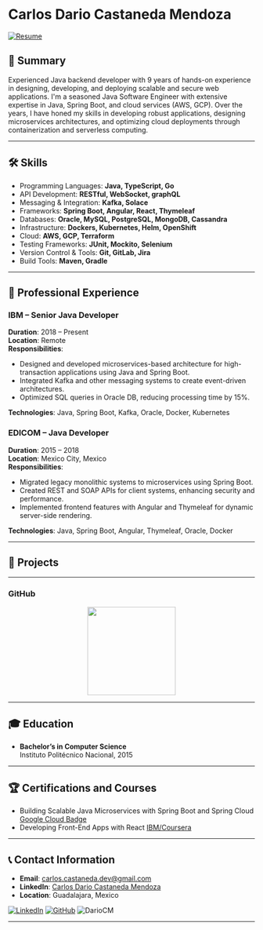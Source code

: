 # Carlos Dario Castaneda Mendoza

[![Resume](https://img.shields.io/badge/Download%20Resume-PDF-blue?style=for-the-badge&logo=adobe)](https://github.com/DarioCM/resumeCV/raw/main/Resume-Carlos-Dario-Castaneda-Mendoza.pdf)


## 👤 Summary

Experienced Java backend developer with 9 years of hands-on experience in designing, developing, and deploying scalable and secure web applications. I'm a seasoned Java Software Engineer with extensive expertise in Java, Spring Boot, and cloud services (AWS, GCP). Over the years, I have honed my skills in developing robust applications, designing microservices architectures, and optimizing cloud deployments through containerization and serverless computing.

---

## 🛠 Skills

- Programming Languages: **Java, TypeScript, Go**
- API Development: **RESTful, WebSocket, graphQL**
- Messaging & Integration: **Kafka, Solace**
- Frameworks: **Spring Boot, Angular, React, Thymeleaf**
- Databases: **Oracle, MySQL, PostgreSQL, MongoDB, Cassandra**
- Infrastructure: **Dockers, Kubernetes, Helm, OpenShift**
- Cloud: **AWS, GCP, Terraform**
- Testing Frameworks: **JUnit, Mockito, Selenium**
- Version Control & Tools: **Git, GitLab, Jira**
- Build Tools: **Maven, Gradle**

---

## 💼 Professional Experience

### IBM – Senior Java Developer
**Duration**: 2018 – Present  
**Location**: Remote  
**Responsibilities**:
- Designed and developed microservices-based architecture for high-transaction applications using Java and Spring Boot.
- Integrated Kafka and other messaging systems to create event-driven architectures.
- Optimized SQL queries in Oracle DB, reducing processing time by 15%.
  
**Technologies**: Java, Spring Boot, Kafka, Oracle, Docker, Kubernetes

### EDICOM – Java Developer
**Duration**: 2015 – 2018  
**Location**: Mexico City, Mexico  
**Responsibilities**:
- Migrated legacy monolithic systems to microservices using Spring Boot.
- Created REST and SOAP APIs for client systems, enhancing security and performance.
- Implemented frontend features with Angular and Thymeleaf for dynamic server-side rendering.

**Technologies**: Java, Spring Boot, Angular, Thymeleaf, Oracle, Docker

---

## 📂 Projects
---
### GitHub
<p align="center">  
  <a href="https://github.com/DarioCM" target="_blank" rel="noopener noreferrer">  
    <img height="180em" src="https://github-readme-stats-eight-theta.vercel.app/api/top-langs/?username=DarioCM&layout=compact&langs_count=8&theme=nord"/>
  </a>
</p>

---

## 🎓 Education

- **Bachelor’s in Computer Science**  
  Instituto Politécnico Nacional, 2015

---

## 🏆 Certifications  and Courses 

- Building Scalable Java Microservices with Spring Boot and Spring Cloud
  [Google Cloud Badge](https://www.cloudskillsboost.google/public_profiles/9f9df24e-f0e3-44ca-ba00-58a21c93a8b2/badges/9832641)
- Developing Front-End Apps with React
  [IBM/Coursera](https://www.coursera.org/account/accomplishments/verify/T4VQNR4ECOVK?utm_product=course)
  
---

## 📞 Contact Information

- **Email**: carlos.castaneda.dev@gmail.com
- **LinkedIn**: [Carlos Dario Castaneda Mendoza](https://www.linkedin.com/in/carlos-dario-castaneda-mendoza/)
- **Location**: Guadalajara, Mexico

[![LinkedIn](https://img.shields.io/badge/LinkedIn-Connect-blue?style=for-the-badge&logo=linkedin)](https://www.linkedin.com/in/carlos-dario-castaneda-mendoza/)
[![GitHub](https://img.shields.io/badge/GitHub-Follow-lightgrey?style=for-the-badge&logo=github)](https://github.com/DarioCM)
<img src="https://komarev.com/ghpvc/?username=DarioCM&label=Profile%20views&color=0e75b6&style=flat" alt="DarioCM" />

---

